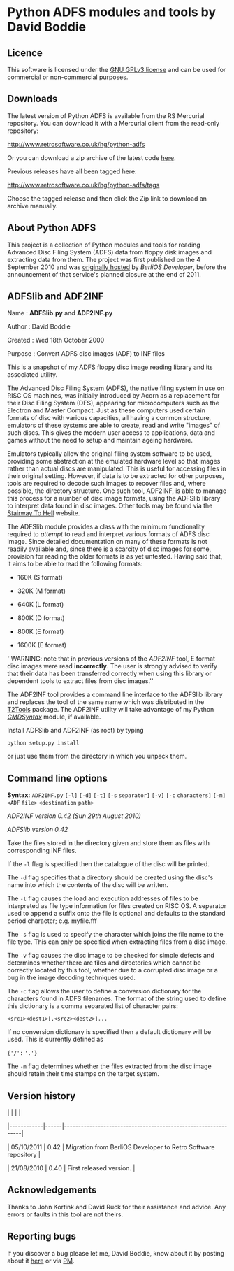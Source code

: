 # Python ADFS modules and tools by David Boddie

## Licence

This software is licensed under the [GNU GPLv3 license](http://en.wikipedia.org/wiki/GNU_General_Public_License) and can be used for commercial or non-commercial purposes.

## Downloads

The latest version of Python ADFS is available from the RS Mercurial repository. You can download it with a Mercurial client from the read-only repository:

<http://www.retrosoftware.co.uk/hg/python-adfs>

Or you can download a zip archive of the latest code [here](http://www.retrosoftware.co.uk/hg/python-adfs/archive/tip.zip).

Previous releases have all been tagged here:

<http://www.retrosoftware.co.uk/hg/python-adfs/tags>

Choose the tagged release and then click the Zip link to download an archive manually.

## About Python ADFS

This project is a collection of Python modules and tools for reading Advanced Disc Filing System (ADFS) data from floppy disk images and extracting data from them. The project was first published on the 4 September 2010 and was [originally hosted](https://developer.berlios.de/projects/python-adfs/) by *BerliOS Developer*, before the announcement of that service's planned closure at the end of 2011.

## ADFSlib and ADF2INF

Name : **ADFSlib.py** and **ADF2INF.py**
Author : David Boddie
Created : Wed 18th October 2000
Purpose : Convert ADFS disc images (ADF) to INF files

This is a snapshot of my ADFS floppy disc image reading library and its associated utility.

The Advanced Disc Filing System (ADFS), the native filing system in use on RISC OS machines, was initially introduced by Acorn as a replacement for their Disc Filing System (DFS), appearing for microcomputers such as the Electron and Master Compact. Just as these computers used certain formats of disc with various capacities, all having a common structure, emulators of these systems are able to create, read and write "images" of such discs. This gives the modern user access to applications, data and games without the need to setup and maintain ageing hardware.

Emulators typically allow the original filing system software to be used, providing some abstraction at the emulated hardware level so that images rather than actual discs are manipulated. This is useful for accessing files in their original setting. However, if data is to be extracted for other purposes, tools are required to decode such images to recover files and, where possible, the directory structure. One such tool, ADF2INF, is able to manage this process for a number of disc image formats, using the ADFSlib library to interpret data found in disc images. Other tools may be found via the [Stairway To Hell](http://www.stairwaytohell.com/) website.

The ADFSlib module provides a class with the minimum functionality required to *attempt* to read and interpret various formats of ADFS disc image. Since detailed documentation on many of these formats is not readily available and, since there is a scarcity of disc images for some, provision for reading the older formats is as yet untested. Having said that, it aims to be able to read the following formats:

-   160K (S format)
-   320K (M format)
-   640K (L format)
-   800K (D format)
-   800K (E format)
-   1600K (E format)

''WARNING: note that in previous versions of the *ADF2INF* tool, E format disc images were read **incorrectly**. The user is strongly advised to verify that their data has been transferred correctly when using this library or dependent tools to extract files from disc images.''

The ADF2INF tool provides a command line interface to the ADFSlib library and replaces the tool of the same name which was distributed in the [T2Tools](http://www.boddie.org.uk/david/Projects/Emulation/T2Tools) package. The ADF2INF utility will take advantage of my Python *[CMDSyntax](http://www.boddie.org.uk/david/Projects/Python/CMDSyntax)* module, if available.

Install ADFSlib and ADF2INF (as root) by typing

`python setup.py install`

or just use them from the directory in which you unpack them.

## Command line options

**Syntax:** `ADF2INF.py` `[-l]` `[-d]` `[-t]` `[-s` `separator]` `[-v]` `[-c` `characters]` `[-m]` `<ADF` `file>` `<destination` `path>`

*ADF2INF version 0.42 (Sun 29th August 2010)*
*ADFSlib version 0.42*

Take the files stored in the directory given and store them as files with corresponding INF files.

If the `-l` flag is specified then the catalogue of the disc will be printed.

The `-d` flag specifies that a directory should be created using the disc's name into which the contents of the disc will be written.

The `-t` flag causes the load and execution addresses of files to be interpreted as file type information for files created on RISC OS. A separator used to append a suffix onto the file is optional and defaults to the standard period character; e.g. myfile.fff

The `-s` flag is used to specify the character which joins the file name to the file type. This can only be specified when extracting files from a disc image.

The `-v` flag causes the disc image to be checked for simple defects and determines whether there are files and directories which cannot be correctly located by this tool, whether due to a corrupted disc image or a bug in the image decoding techniques used.

The `-c` flag allows the user to define a conversion dictionary for the characters found in ADFS filenames. The format of the string used to define this dictionary is a comma separated list of character pairs:

`<src1><dest1>[,<src2><dest2>]...`

If no conversion dictionary is specified then a default dictionary will be used. This is currently defined as

`{'/':` `'.'}`

The `-m` flag determines whether the files extracted from the disc image should retain their time stamps on the target system.

## Version history

|            |      |                                                               |
|------------|------|---------------------------------------------------------------|
| 05/10/2011 | 0.42 | Migration from BerliOS Developer to Retro Software repository |
| 21/08/2010 | 0.40 | First released version.                                       |

## Acknowledgements

Thanks to John Kortink and David Ruck for their assistance and advice. Any errors or faults in this tool are not theirs.

## Reporting bugs

If you discover a bug please let me, David Boddie, know about it by posting about it [here](http://www.retrosoftware.co.uk/forum/viewtopic.php?f=19&t=592) or via [PM](http://www.retrosoftware.co.uk/forum/memberlist.php?mode=viewprofile&u=237).
